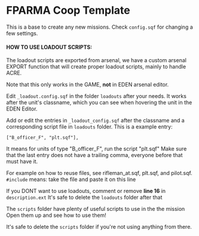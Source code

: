 # FPARMA Coop Template

This is a base to create any new missions. Check `config.sqf` for changing a few settings.

#### HOW TO USE LOADOUT SCRIPTS:
The loadout scripts are exported from arsenal, we have a custom arsenal EXPORT function that will create proper loadout scripts, mainly to handle ACRE.


Note that this only works in the GAME, **not** in EDEN arsenal editor.

Edit `_loadout.config.sqf` in the folder `loadouts` after your needs.
It works after the unit's classname, which you can see when hovering the unit in the EDEN Editor.

Add or edit the entries in `_loadout_config.sqf` after the classname and a corresponding script file in `loadouts` folder.
This is a example entry:
```
["B_officer_F", "plt.sqf"],
```

It means for units of type "B_officer_F", run the script "plt.sqf"
Make sure that the last entry does not have a trailing comma, everyone before that must have it.

For example on how to reuse files, see rifleman_at.sqf, plt.sqf, and pilot.sqf. `#include` means: take the file and paste it on this line

If you DONT want to use loadouts, comment or remove **line 16** in `description.ext`
It's safe to delete the `loadouts` folder after that

The `scripts` folder have plenty of useful scripts to use in the the mission
Open them up and see how to use them!

It's safe to delete the `scripts` folder if you're not using anything from there.
